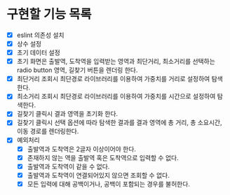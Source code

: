 # 구현할 기능 목록

- [x] eslint 의존성 설치
- [x] 상수 설정
- [x] 초기 데이터 설정
- [x] 초기 화면은 출발역, 도착역을 입력받는 영역과 최단거리, 최소거리를 선택하는 radio button 영역, 길찾기 버튼을 렌더링 한다.
- [x] 최단거리 조회시 최단경로 라이브러리를 이용하여 가중치를 거리로 설정하여 탐색한다.
- [x] 최소거리 조회시 최단경로 라이브러리를 이용하여 가중치를 시간으로 설정하여 탐색한다.
- [x] 길찾기 클릭시 결과 영역을 초기화 한다.
- [x] 길찾기 클릭시 선택 옵션에 따라 탐색한 결과를 결과 영역에 총 거리, 총 소요시간, 이동 경로를 렌더링한다.
- [x] 예외처리
    - [x] 출발역과 도착역은 2글자 이상이어야 한다.
    - [x] 존재하지 않는 역을 출발역 혹은 도착역으로 입력할 수 없다.
    - [x] 출발역과 도착역이 같을 수 없다.
    - [x] 출발역과 도착역이 연결되어있지 않으면 조회할 수 없다.
    - [x] 모든 입력에 대해 공백이거나, 공백이 포함되는 경우를 불허한다.
